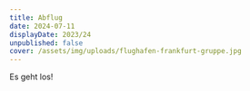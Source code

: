 ```yaml
---
title: Abflug
date: 2024-07-11
displayDate: 2023/24
unpublished: false
cover: /assets/img/uploads/flughafen-frankfurt-gruppe.jpg
---
```


Es geht los!

